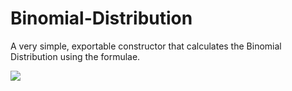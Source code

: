 # Binomial-Distribution
A very simple, exportable constructor that calculates the Binomial Distribution using the formulae.

![](https://www.google.com/url?sa=i&url=https%3A%2F%2Fcommunity.powerbi.com%2Ft5%2FQuick-Measures-Gallery%2FBINOM-DIST%2Ftd-p%2F1081712&psig=AOvVaw0XQOQKmTFShi2YFdII343J&ust=1632601834796000&source=images&cd=vfe&ved=0CAsQjRxqFwoTCNCCiuy5mPMCFQAAAAAdAAAAABAD)
